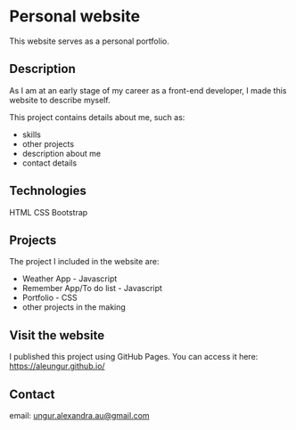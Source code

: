 # Personal website

This website serves as a personal portfolio.

## Description

As I am at an early stage of my career as a front-end developer, I made this website to describe myself.

 This project contains details about me, such as: 

 * skills
 * other projects 
 * description about me
 * contact details

## Technologies

 HTML CSS Bootstrap

## Projects
 
 The project I included in the website are:
 * Weather App - Javascript
 * Remember App/To do list - Javascript
 * Portfolio - CSS
 * other projects in the making

## Visit the website

I published this project using GitHub Pages. You can access it here: https://aleungur.github.io/
 ## Contact
 email: ungur.alexandra.au@gmail.com
